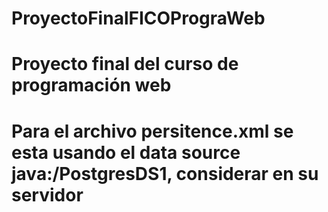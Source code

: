 # ProyectoFinalFICOPrograWeb
# Proyecto final del curso de programación web
# Para el archivo persitence.xml se esta usando el data source <jta-data-source>java:/PostgresDS1</jta-data-source>, considerar en su servidor
